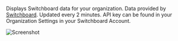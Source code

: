 Displays Switchboard data for your organization. Data provided by [Switchboard](https://oneswitchboard.com). Updated every 2 minutes. API key can be found in your Organization Settings in your Switchboard Account.

![Screenshot](https://sbpbc-media.s3.amazonaws.com/public/o-1/switchboard.gif)